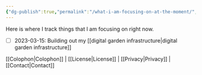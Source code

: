 ```yaml
---
{"dg-publish":true,"permalink":"/what-i-am-focusing-on-at-the-moment/","created":"2023-03-15T00:35:57.539-04:00","updated":"2023-03-19T19:41:29.277-04:00"}
---
```


Here is where I track things that I am focusing on right now.

- [ ] 2023-03-15: Building out my [[digital garden infrastructure\|digital garden infrastructure]]

[[Colophon\|Colophon]] | [[License\|License]] | [[Privacy\|Privacy]] | [[Contact\|Contact]]